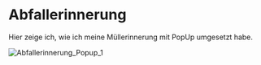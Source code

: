 # Abfallerinnerung

Hier zeige ich, wie ich meine Müllerinnerung mit PopUp umgesetzt habe.

![Abfallerinnerung_Popup_1](https://github.com/MaxxKra/Abfallerinnerung/assets/83531755/1045ea22-d2ff-4d54-b24d-c35bbf979b64)

